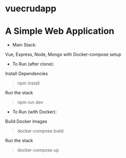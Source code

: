 # vuecrudapp

# A Simple Web Application

- Main Stack:

Vue, Express, Node, Mongo with Docker-compose setup

- To Run (after clone):

Install Dependencies

> npm install

Run the stack

> npm run dev

- To Run (with Docker):

Build Docker Images

> docker-compose build

Run the stack

> docker-compose up
